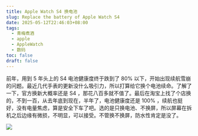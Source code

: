 ```yaml
---
title: Apple Watch S4 换电池
slug: Replace the battery of Apple Watch S4
date: 2025-05-12T22:46:03+08:00
tags:
  - 青梅煮酒
  - apple
  - AppleWatch
  - 数码
toc: false
draft: false
---
```


前年，用到 5 年头上的 S4 电池健康度终于跌到了 80% 以下，开始出现续航雪崩的问题。最近几代手表的更新没什么吸引力，所以打算给它换个电池续命。了解了一下，官方换新大概率还是 S4 ，那花八百多就不值了。最后在淘宝上找了个店换的，不到一百，从去年底到现在，半年了，电池健康度还是 100% ，续航也挺好，没有电量焦虑，算是安全下车了吧。选的是只换电池、不换屏，所以屏幕在拆机之后边缘有微损，不明显，可以接受。不管换不换屏，防水性肯定是没了。

![](https://raw.githubusercontent.com/xbot/image-hosting/master/blog/20250512224827000-955f7405b8b3a0688a15459ea12b6fcb.avif)